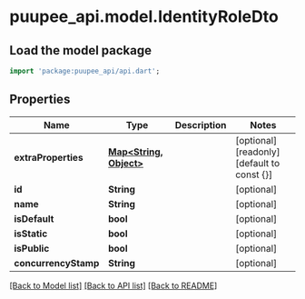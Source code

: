 # puupee_api.model.IdentityRoleDto

## Load the model package
```dart
import 'package:puupee_api/api.dart';
```

## Properties
Name | Type | Description | Notes
------------ | ------------- | ------------- | -------------
**extraProperties** | [**Map<String, Object>**](Object.md) |  | [optional] [readonly] [default to const {}]
**id** | **String** |  | [optional] 
**name** | **String** |  | [optional] 
**isDefault** | **bool** |  | [optional] 
**isStatic** | **bool** |  | [optional] 
**isPublic** | **bool** |  | [optional] 
**concurrencyStamp** | **String** |  | [optional] 

[[Back to Model list]](../README.md#documentation-for-models) [[Back to API list]](../README.md#documentation-for-api-endpoints) [[Back to README]](../README.md)


